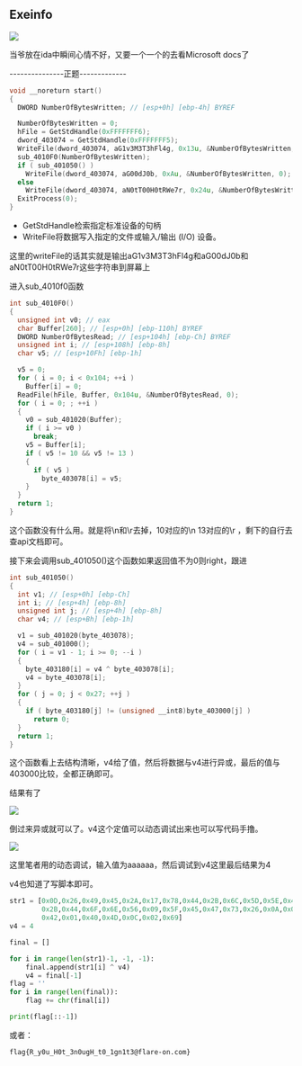 ## Exeinfo

![](https://pic2.zhimg.com/80/v2-c248d32939f6355cd8cd4a91e9d677dd_720w.webp)

当爷放在ida中瞬间心情不好，又要一个一个的去看Microsoft docs了

---------------正题-------------

```c
void __noreturn start()
{
  DWORD NumberOfBytesWritten; // [esp+0h] [ebp-4h] BYREF

  NumberOfBytesWritten = 0;
  hFile = GetStdHandle(0xFFFFFFF6);
  dword_403074 = GetStdHandle(0xFFFFFFF5);
  WriteFile(dword_403074, aG1v3M3T3hFl4g, 0x13u, &NumberOfBytesWritten, 0);
  sub_4010F0(NumberOfBytesWritten);
  if ( sub_401050() )
    WriteFile(dword_403074, aG00dJ0b, 0xAu, &NumberOfBytesWritten, 0);
  else
    WriteFile(dword_403074, aN0tT00H0tRWe7r, 0x24u, &NumberOfBytesWritten, 0);
  ExitProcess(0);
}
```

- GetStdHandle检索指定标准设备的句柄
- WriteFile将数据写入指定的文件或输入/输出 (I/O) 设备。

这里的writeFile的话其实就是输出aG1v3M3T3hFl4g和aG00dJ0b和aN0tT00H0tRWe7r这些字符串到屏幕上

进入sub_4010f0函数

```c
int sub_4010F0()
{
  unsigned int v0; // eax
  char Buffer[260]; // [esp+0h] [ebp-110h] BYREF
  DWORD NumberOfBytesRead; // [esp+104h] [ebp-Ch] BYREF
  unsigned int i; // [esp+108h] [ebp-8h]
  char v5; // [esp+10Fh] [ebp-1h]

  v5 = 0;
  for ( i = 0; i < 0x104; ++i )
    Buffer[i] = 0;
  ReadFile(hFile, Buffer, 0x104u, &NumberOfBytesRead, 0);
  for ( i = 0; ; ++i )
  {
    v0 = sub_401020(Buffer);
    if ( i >= v0 )
      break;
    v5 = Buffer[i];
    if ( v5 != 10 && v5 != 13 )
    {
      if ( v5 )
        byte_403078[i] = v5;
    }
  }
  return 1;
}
```

这个函数没有什么用。就是将\n和\r去掉，10对应的\n 13对应的\r ，剩下的自行去查api文档即可。

接下来会调用sub_401050()这个函数如果返回值不为0则right，跟进

```c
int sub_401050()
{
  int v1; // [esp+0h] [ebp-Ch]
  int i; // [esp+4h] [ebp-8h]
  unsigned int j; // [esp+4h] [ebp-8h]
  char v4; // [esp+Bh] [ebp-1h]

  v1 = sub_401020(byte_403078);
  v4 = sub_401000();
  for ( i = v1 - 1; i >= 0; --i )
  {
    byte_403180[i] = v4 ^ byte_403078[i];
    v4 = byte_403078[i];
  }
  for ( j = 0; j < 0x27; ++j )
  {
    if ( byte_403180[j] != (unsigned __int8)byte_403000[j] )
      return 0;
  }
  return 1;
}
```

这个函数看上去结构清晰，v4给了值，然后将数据与v4进行异或，最后的值与403000比较，全都正确即可。

结果有了

![](https://pic2.zhimg.com/80/v2-ba32264fdb1f8b0a6f7f3f53e4901ae9_720w.webp)

倒过来异或就可以了。v4这个定值可以动态调试出来也可以写代码手撸。

![](https://pic3.zhimg.com/80/v2-a974d03a132134809828427fc42b70c6_720w.webp)

这里笔者用的动态调试，输入值为aaaaaa，然后调试到v4这里最后结果为4

v4也知道了写脚本即可。

```python
str1 = [0x0D,0x26,0x49,0x45,0x2A,0x17,0x78,0x44,0x2B,0x6C,0x5D,0x5E,0x45,0x12,0x2F,0x17,
        0x2B,0x44,0x6F,0x6E,0x56,0x09,0x5F,0x45,0x47,0x73,0x26,0x0A,0x0D,0x13,0x17,0x48,
        0x42,0x01,0x40,0x4D,0x0C,0x02,0x69]
v4 = 4

final = []

for i in range(len(str1)-1, -1, -1):
    final.append(str1[i] ^ v4)
    v4 = final[-1]
flag = ''
for i in range(len(final)):
    flag += chr(final[i])

print(flag[::-1])
```


或者：

`flag{R_y0u_H0t_3n0ugH_t0_1gn1t3@flare-on.com}`